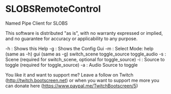 # SLOBSRemoteControl
Named Pipe Client for SLOBS

This software is distributed "as is", with no warranty expressed or implied, and no guarantee for accuracy or applicability to any purpose.

-h : Shows this Help
-g : Shows the Config Gui
-m : Select Mode:     help (same as -h)
                      gui (same as -g)
                      switch_scene
                      toggle_source
                      toggle_audio
-s : Scene (required for switch_scene, optional for toggle_source)
-i : Source to toggle (required for toggle_source)
-a : Audio Source to toggle


You like it and want to support me? Leave a follow on Twitch (http://twitch.bootscreen.net) or when you want to support me more you can donate here (https://www.paypal.me/TwitchBootscreen/5)
